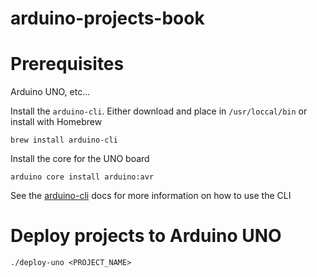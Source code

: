 # arduino-projects-book

# Prerequisites

Arduino UNO, etc...

Install the `arduino-cli`. Either download and place in `/usr/loccal/bin` or install with Homebrew

```
brew install arduino-cli
```

Install the core for the UNO board

```
arduino core install arduino:avr
```

See the [arduino-cli](https://arduino.github.io/arduino-cli/) docs for more information on how to use the CLI

# Deploy projects to Arduino UNO

```
./deploy-uno <PROJECT_NAME>
```

